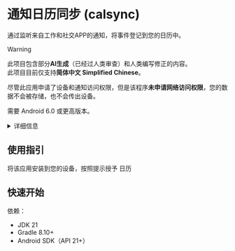 
# 通知日历同步 (calsync)

通过监听来自工作和社交APP的通知，将事件登记到您的日历中。  

> [!WARNING] 
> 此项目包含部分**AI生成**（已经过人类审查）和人类编写修正的内容。  
> 此项目目前仅支持**简体中文 Simplified Chinese**。

尽管此应用申请了设备和通知访问权限，但是该程序**未申请网络访问权限**，您的数据不会被存储，也不会传出设备。  

需要 Android 6.0 或更高版本。

<details>
<summary>详细信息</summary>

### 包名  
`top.stevezmt.calsync`

### SDK版本信息
minSDK: 23
tarSDK: 36

### 权限列表  
- android.permission.READ_CALENDAR
  读取日历活动和详情
- android.permission.WRITE_CALENDAR
  添加或修改
- android.permission.FOREGROUND_SERVICE
  
- android.permission.FOREGROUND_SERVICE_DATA_SYNC
  
- android.permission.POST_NOTIFICATIONS
  
- android.permission.QUERY_ALL_PACKAGES
  
- top.stevezmt.calsync.DYNAMIC_RECEIVER_NOT_EXPORTED_PERMISSION

### 三方库
未引入任何三方库

</details>


## 使用指引
将该应用安装到您的设备，按照提示授予 日历


## 快速开始

依赖：
- JDK 21
- Gradle 8.10+
- Android SDK（API 21+）

